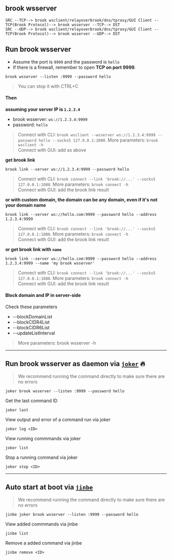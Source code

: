 ## brook wsserver

```
SRC --TCP--> brook wsclient/relayoverbrook/dns/tproxy/GUI Client --TCP(Brook Protocol)--> brook wsserver --TCP--> DST
SRC --UDP--> brook wsclient/relayoverbrook/dns/tproxy/GUI Client --TCP(Brook Protocol)--> brook wsserver --UDP--> DST
```

## Run brook wsserver

-   Assume the port is `9999` and the password is `hello`
-   If there is a firewall, remember to open **TCP on port 9999**.

```
brook wsserver --listen :9999 --password hello
```

> You can stop it with CTRL+C<br/>

#### Then

**assuming your server IP is `1.2.3.4`**

-   brook wsserver: `ws://1.2.3.4:9999`
-   password: `hello`

> Connect with CLI: `brook wsclient --wsserver ws://1.2.3.4:9999 --password hello --socks5 127.0.0.1:1080`. More parameters: `brook wsclient -h`<br/>
> Connect with GUI: add as above

**get brook link**

```
brook link --server ws://1.2.3.4:9999 --password hello
```

> Connect with CLI: `brook connect --link 'brook://...' --socks5 127.0.0.1:1080`. More parameters: `brook connect -h`<br>
> Connect with GUI: add the brook link result

**or with custom domain, the domain can be any domain, even if it's not your domain name**

```
brook link --server ws://hello.com:9999 --password hello --address 1.2.3.4:9999
```

> Connect with CLI: `brook connect --link 'brook://...' --socks5 127.0.0.1:1080`. More parameters: `brook connect -h`<br>
> Connect with GUI: add the brook link result

**or get brook link with `name`**

```
brook link --server ws://hello.com:9999 --password hello --address 1.2.3.4:9999 --name 'my brook wsserver'
```

> Connect with CLI: `brook connect --link 'brook://...' --socks5 127.0.0.1:1080`. More parameters: `brook connect -h`<br>
> Connect with GUI: add the brook link result

#### Block domain and IP in server-side

Check these parameters

-   --blockDomainList
-   --blockCIDR4List
-   --blockCIDR6List
-   --updateListInterval

> More parameters: brook wsserver -h

---

## Run brook wsserver as daemon via [`joker`](https://github.com/txthinking/joker) 🔥

> We recommend running the command directly to make sure there are no errors

```
joker brook wsserver --listen :9999 --password hello
```

Get the last command ID

```
joker last
```

View output and error of a command run via joker

```
joker log <ID>
```

View running commmands via joker

```
joker list
```

Stop a running command via joker

```
joker stop <ID>
```

---

## Auto start at boot via [`jinbe`](https://github.com/txthinking/jinbe)

> We recommend running the command directly to make sure there are no errors

```
jinbe joker brook wsserver --listen :9999 --password hello
```

View added commmands via jinbe

```
jinbe list
```

Remove a added command via jinbe

```
jinbe remove <ID>
```
